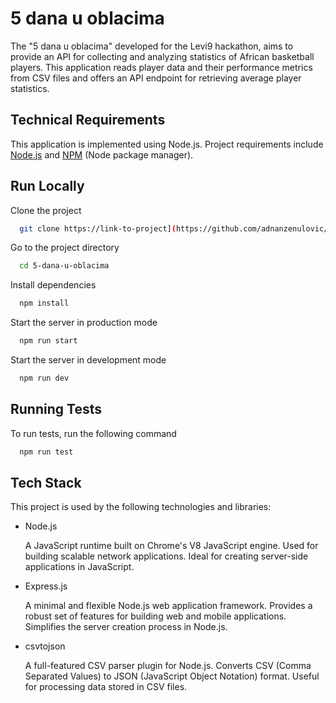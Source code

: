 # 5 dana u oblacima

The "5 dana u oblacima" developed for the Levi9 hackathon, aims to provide an API for collecting and analyzing statistics of African basketball players. This application reads player data and their performance metrics from CSV files and offers an API endpoint for retrieving average player statistics.

## Technical Requirements

This application is implemented using Node.js. Project requirements include [Node.js](https://nodejs.org/en) and [NPM](https://www.npmjs.com/) (Node package manager).

## Run Locally

Clone the project

```bash
  git clone https://link-to-project](https://github.com/adnanzenulovic/5-dana-u-oblacima.git
```

Go to the project directory

```bash
  cd 5-dana-u-oblacima
```

Install dependencies

```bash
  npm install
```

Start the server in production mode

```bash
  npm run start
```

Start the server in development mode

```bash
  npm run dev
```

## Running Tests

To run tests, run the following command

```bash
  npm run test
```

## Tech Stack

This project is used by the following technologies and libraries:

- Node.js

  A JavaScript runtime built on Chrome's V8 JavaScript engine.
  Used for building scalable network applications.
  Ideal for creating server-side applications in JavaScript.

- Express.js

  A minimal and flexible Node.js web application framework.
  Provides a robust set of features for building web and mobile applications.
  Simplifies the server creation process in Node.js.

- csvtojson

  A full-featured CSV parser plugin for Node.js.
  Converts CSV (Comma Separated Values) to JSON (JavaScript Object Notation) format.
  Useful for processing data stored in CSV files.

